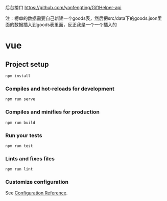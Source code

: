 后台接口  https://github.com/yanfengting/GiftHelper-api


注：榜单的数据需要自己新建一个goods表，然后把src/data下的goods.json里面的数据插入到goods表里面，反正我是一个一个插入的



# vue

## Project setup
```
npm install
```

### Compiles and hot-reloads for development
```
npm run serve
```

### Compiles and minifies for production
```
npm run build
```

### Run your tests
```
npm run test
```

### Lints and fixes files
```
npm run lint
```

### Customize configuration
See [Configuration Reference](https://cli.vuejs.org/config/).

